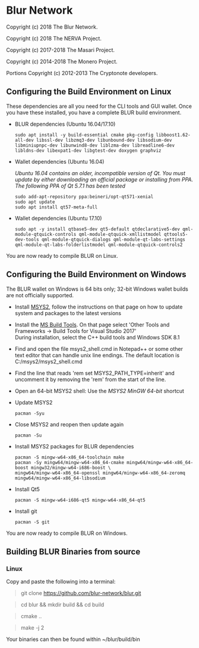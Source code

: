# Blur Network 

Copyright (c) 2018 The Blur Network.

Copyright (c) 2018 The NERVA Project.

Copyright (c) 2017-2018 The Masari Project.

Copyright (c) 2014-2018 The Monero Project.

Portions Copyright (c) 2012-2013 The Cryptonote developers.



## Configuring the Build Environment on Linux

These dependencies are all you need for the CLI tools and GUI wallet. Once you have these installed, you have a complete BLUR build environment.

- BLUR dependencies (Ubuntu 16.04/17.10)

    `sudo apt install -y build-essential cmake pkg-config libboost1.62-all-dev libssl-dev libzmq3-dev libunbound-dev libsodium-dev libminiupnpc-dev libunwind8-dev liblzma-dev libreadline6-dev libldns-dev libexpat1-dev libgtest-dev doxygen graphviz`

- Wallet dependencies (Ubuntu 16.04)

    *Ubuntu 16.04 contains an older, incompatible version of Qt. You must update by either downloading an official package or installing from PPA. The following PPA of Qt 5.7.1 has been tested*
	
	`sudo add-apt-repository ppa:beineri/opt-qt571-xenial`  
	`sudo apt update`  
	`sudo apt install qt57-meta-full`
    
- Wallet dependencies (Ubuntu 17.10)

    `sudo apt -y install qtbase5-dev qt5-default qtdeclarative5-dev qml-module-qtquick-controls qml-module-qtquick-xmllistmodel qttools5-dev-tools qml-module-qtquick-dialogs qml-module-qt-labs-settings qml-module-qt-labs-folderlistmodel qml-module-qtquick-controls2`
	
You are now ready to compile BLUR on Linux. 


## Configuring the Build Environment on Windows

The BLUR wallet on Windows is 64 bits only; 32-bit Windows wallet builds are not officially supported.

- Install [MSYS2](https://www.msys2.org/), follow the instructions on that page on how to update system and packages to the latest versions

- Install the [MS Build Tools](https://www.visualstudio.com/downloads/#build-tools-for-visual-studio-2017). On that page select 'Other Tools and Frameworks -> Build Tools for Visual Studio 2017'  
During installation, select the C++ build tools and Windows SDK 8.1

- Find and open the file msys2_shell.cmd in Notepad++ or some other text editor that can handle unix line endings.
The default location is C:/msys2/msys2_shell.cmd

- Find the line that reads 'rem set MSYS2_PATH_TYPE=inherit' and uncomment it by removing the 'rem' from the start of the line.

- Open an 64-bit MSYS2 shell: Use the *MSYS2 MinGW 64-bit* shortcut

- Update MSYS2

	`pacman -Syu`

- Close MSYS2 and reopen then update again

	`pacman -Su`

- Install MSYS2 packages for BLUR dependencies
	
	`pacman -S mingw-w64-x86_64-toolchain make`  
	`pacman -Sy mingw64/mingw-w64-x86_64-cmake mingw64/mingw-w64-x86_64-boost mingw32/mingw-w64-i686-boost \`  
	`mingw64/mingw-w64-x86_64-openssl mingw64/mingw-w64-x86_64-zeromq mingw64/mingw-w64-x86_64-libsodium`

- Install Qt5

    `pacman -S mingw-w64-i686-qt5 mingw-w64-x86_64-qt5`

- Install git

    `pacman -S git`  
    
You are now ready to compile BLUR on Windows.



## Building BLUR Binaries from source

### Linux 

Copy and paste the following into a terminal:

> git clone https://github.com/blur-network/blur.git

> cd blur && mkdir build && cd build 

> cmake ..

> make -j 2

Your binaries can then be found within ~/blur/build/bin



